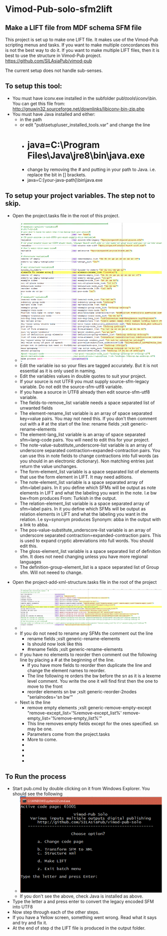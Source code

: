 # Vimod-Pub-solo-sfm2lift

## Make a LIFT file from MDF schema SFM file

This project is set up to make one LIFT file. It makes use of the Vimod-Pub scripting menus and tasks. If you want to make multiple concordances this is not the best way to do it. If you want to make multiple LIFT files, then it is best to use the structure in Vimod-Pub project. https://github.com/SILAsiaPub/vimod-pub

The current setup does not handle sub-senses.

## To setup this tool:
* You must have iconv.exe installed in the subfolder pub\tools\iconv\bin. You can get this file from: http://gnuwin32.sourceforge.net/downlinks/libiconv-bin-zip.php
* You must have Java installed and either:
  * in the path 
  * or edit "pub\setup\user_installed_tools.var" and change the line 
      * # java=C:\Program Files\Java\jre8\bin\java.exe
      * change by removing the # and putting in your path to Java. i.e. replace the bit in [] brackets.
      * java=C:\[your-java-path]\bin\java.exe
       
## To setup your project variables. The step not to skip.

* Open the project.tasks file in the root of this project.
  * ![Project.tasks variables](pub/docs/projectvariables.GIF)
  * Edit the variable iso so your files are tagged accurately. But it is not essential as it is only used in naming.
  * Edit the variables values in double quotes to suit your project. 
  * If your source is not UTF8 you must supply source-sfm-legacy variable. Do not edit the source-sfm-utf8 variable.
  * If you have a source in UTF8 already then edit source-sfm-utf8 variable.
  * The fields-to-remove_list variable needs a space separated list of unwanted fields
  * The element-rename_list variable is an array of space separated key=value pairs. You may not need this. If you don't then comment out with a # at the start of the line: rename fields ;xslt generic-rename-elements
  * The element-lang_list variable is an array of space separated sfm=lang-code pairs. You will need to edit this for your project.
  * The note-value-substitute_underscore-list variable is an array of underscore separated contraction=expanded-contraction pairs. You can use this in note fields to change contractions into full words (as you should in an electronic dictionary). Non matching entries just return the value unchanges.
  * The form-element_list variable is a space separated list of elements that use the form element in LIFT. It may need aditions.
  * The note-element_list variable is a space separated array of sfm=label pairs. In it you define which SFMs will be output as note elements in LIFT and what the labeling you want in the note. I.e bw bw=from produces From: Turkish in the output. 
  * The relation-element_list variable is a space separated array of sfm=label pairs. In it you define which SFMs will be output as relation elements in LIFT and what the labeling you want in the relation. I.e sy=synonym produces Synonym: abba in the output with a link to abba.
  * The pos-value-substitute_underscore-list  variable is an array of underscore separated contraction=expanded-contraction pairs. This is used to expand cryptic abreviations into full words. You should edit this.
  * The gloss-element_list variable is a space separated list of definition sfm. It does not need changing unless you have more regional languages
  * The definition-group-element_list is a space separated list of Group sfm. Will not neeed to change.

* Open the project-add-xml-structure.tasks file in the root of the project
  * ![project-add-xml-structure.tasks](pub/docs/structurexml.GIF)
  * If you do not need to rename any SFMs the comment out the line
    * rename fields                           ;xslt generic-rename-elements
    * Is should now look like this
    * #rename fields                           ;xslt generic-rename-elements
  * If you have no elements to reorder then comment out the following line by placing a # at the beginning of the line.
    * If you have more fields to reorder then duplicate the line and change the element names to reorder.
    * The line following re orders the bw before the sn as it is a lexeme level comment. You write the one it will find first then the one to move to the front
    * reorder elements sn bw                  ;xslt generic-reorder-2nodes "serialnodes='sn bw'" 
  * Next is the line
    * remove empty elements                   ;xslt generic-remove-empty-except "remove-except_list='%remove-except_list%' remove-empty_list='%remove-empty_list%'"
    * This line removes empty fields except for the ones specified. sn may be one.
    * Parameters come from the project.tasks
    * More to come.
    *
    *
    *
    *

## To Run the process

* Start pub.cmd by double clicking on it from Windows Explorer. You should see the following
  * ![start screen](pub/docs/OpeningScreen.GIF)
  * If you don't see the above, check Java is installed as above.
* Type the letter a and press enter to convert the legacy encoded SFM into UTF8
* Now step through each of the other steps.
* If you have a Yellow screen, something went wrong. Read what it says and try and fix it.
* At the end of step d the LIFT file is produced in the output folder.
